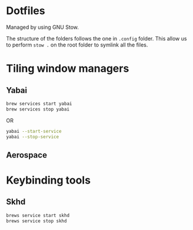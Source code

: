 # Dotfiles
Managed by using GNU Stow.

The structure of the folders follows the one in `.config` folder.
This allow us to perform `stow .` on the root folder to symlink all the files.

# Tiling window managers
## Yabai
```bash
brew services start yabai
brew services stop yabai
```
OR
```bash
yabai --start-service
yabai --stop-service
```

## Aerospace

# Keybinding tools
## Skhd
```bash
brews service start skhd
brews service stop skhd
```